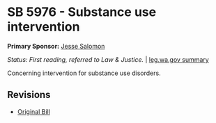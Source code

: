 # SB 5976 - Substance use intervention
**Primary Sponsor:** [Jesse Salomon](/person/leg/salomon_je.md)

*Status: First reading, referred to Law & Justice.* | [leg.wa.gov summary](https://app.leg.wa.gov/billsummary?BillNumber=5976&Year=2021)

Concerning intervention for substance use disorders.

## Revisions
* [Original Bill](1/)